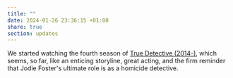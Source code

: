 ```yaml
---
title: ""
date: 2024-01-26 23:36:15 +01:00
share: true
section: updates
---
```


We started watching the fourth season of [True Detective (2014-)](True%20Detective%20(2014-).md), which seems, so far, like an enticing storyline, great acting, and the firm reminder that Jodie Foster's ultimate role is as a homicide detective. 